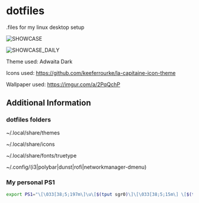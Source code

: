 # dotfiles
.files for my linux desktop setup

![SHOWCASE](https://raw.githubusercontent.com/xyiii/dotfiles/master/showcase.png)

![SHOWCASE_DAILY](https://raw.githubusercontent.com/xyiii/dotfiles/master/showcase_daily.png)

Theme used: Adwaita Dark

Icons used: https://github.com/keeferrourke/la-capitaine-icon-theme

Wallpaper used: https://imgur.com/a/2PqQchP

## Additional Information

### dotfiles folders

~/.local/share/themes

~/.local/share/icons

~/.local/share/fonts/truetype

~/.config/(i3|polybar|dunst|rofi|networkmanager-dmenu)

### My personal PS1

```bash
export PS1="\[\033[38;5;197m\]\u\[$(tput sgr0)\]\[\033[38;5;15m\] \[$(tput sgr0)\]\[\033[38;5;221m\]\w\[$(tput sgr0)\]\[\033[38;5;15m\] \\$ \[$(tput sgr0)\]"
```
